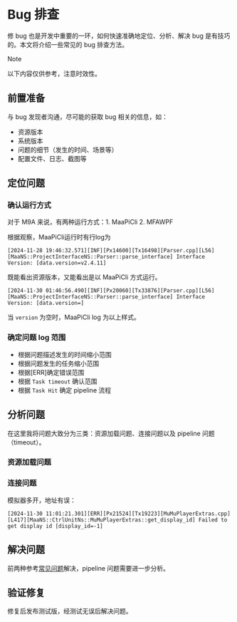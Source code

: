 # Bug 排查

修 bug 也是开发中重要的一环，如何快速准确地定位、分析、解决 bug 是有技巧的。本文将介绍一些常见的 bug 排查方法。

> [!NOTE]
>
> 以下内容仅供参考，注意时效性。

## 前置准备

与 bug 发现者沟通，尽可能的获取 bug 相关的信息，如：

- 资源版本
- 系统版本
- 问题的细节（发生的时间、场景等）
- 配置文件、日志、截图等

## 定位问题

### 确认运行方式

对于 M9A 来说，有两种运行方式：1. MaaPiCli 2. MFAWPF

根据观察，MaaPiCli运行时有行log为

```plaintext
[2024-11-28 19:46:32.571][INF][Px14600][Tx16498][Parser.cpp][L56][MaaNS::ProjectInterfaceNS::Parser::parse_interface] Interface Version: [data.version=v2.4.11]
```

既能看出资源版本，又能看出是以 MaaPiCli 方式运行。

```plaintext
[2024-11-30 01:46:56.490][INF][Px20060][Tx33876][Parser.cpp][L56][MaaNS::ProjectInterfaceNS::Parser::parse_interface] Interface Version: [data.version=] 
```

当 `version` 为空时，MaaPiCli log 为以上样式。

### 确定问题 log 范围

- 根据问题描述发生的时间缩小范围
- 根据问题发生的任务缩小范围
- 根据[ERR]确定错误范围
- 根据 `Task timeout` 确认范围
- 根据 `Task Hit` 确定 pipeline 流程

## 分析问题

在这里我将问题大致分为三类：资源加载问题、连接问题以及 pipeline 问题（timeout）。

### 资源加载问题

### 连接问题

模拟器多开，地址有误：

```log
[2024-11-30 11:01:21.301][ERR][Px21524][Tx19223][MuMuPlayerExtras.cpp][L417][MaaNS::CtrlUnitNs::MuMuPlayerExtras::get_display_id] Failed to get display id [display_id=-1] 
```

## 解决问题

前两种参考[常见问题](../manual/常见问题.md)解决，pipeline 问题需要进一步分析。

## 验证修复

修复后发布测试版，经测试无误后解决问题。
